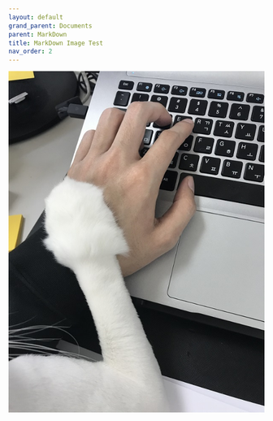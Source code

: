 ```yaml
---
layout: default
grand_parent: Documents
parent: MarkDown
title: MarkDown Image Test
nav_order: 2
---
```



![](../images/dayo.jpg)
